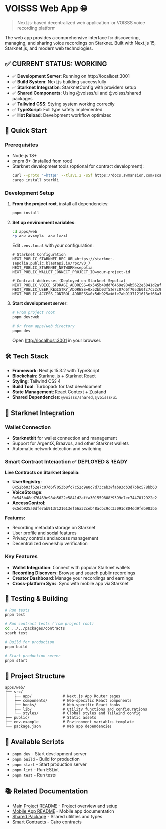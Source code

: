 # VOISSS Web App 🌐

> Next.js-based decentralized web application for VOISSS voice recording platform

The web app provides a comprehensive interface for discovering, managing, and sharing voice recordings on Starknet. Built with Next.js 15, Starknet.js, and modern web technologies.

## ✅ **CURRENT STATUS: WORKING**

- ✅ **Development Server**: Running on http://localhost:3001
- ✅ **Build System**: Next.js building successfully
- ✅ **Starknet Integration**: StarknetConfig with providers setup
- ✅ **Shared Components**: Using @voisss/ui and @voisss/shared packages
- ✅ **Tailwind CSS**: Styling system working correctly
- ✅ **TypeScript**: Full type safety implemented
- ✅ **Hot Reload**: Development workflow optimized

## 🚀 Quick Start

### Prerequisites

- Node.js 18+
- pnpm 8+ (installed from root)
- Starknet development tools (optional for contract development):
  ```bash
  curl --proto '=https' --tlsv1.2 -sSf https://docs.swmansion.com/scarb/install.sh | sh
  cargo install starkli
  ```

### Development Setup

1. **From the project root**, install all dependencies:

   ```bash
   pnpm install
   ```

2. **Set up environment variables**:

   ```bash
   cd apps/web
   cp env.example .env.local
   ```

   Edit `.env.local` with your configuration:

   ```env
   # Starknet Configuration
   NEXT_PUBLIC_STARKNET_RPC_URL=https://starknet-sepolia.public.blastapi.io/rpc/v0_7
   NEXT_PUBLIC_STARKNET_NETWORK=sepolia
   NEXT_PUBLIC_WALLET_CONNECT_PROJECT_ID=your-project-id

   # Contract Addresses (Deployed on Starknet Sepolia)
   NEXT_PUBLIC_VOICE_STORAGE_ADDRESS=0x545b48dd76469e984b5622e5841d2affa30155980829399e7ec7447012922e2
   NEXT_PUBLIC_USER_REGISTRY_ADDRESS=0x52bb03f52e7c07d6f7053b0fc7c52c9e0c7d73ceb36fab93db3d7bbc578bb63
   NEXT_PUBLIC_ACCESS_CONTROL_ADDRESS=0x5db925a0dfe7ab9137121613ef66a32ceb48acbc9cc33091d804dd9feb983b5
   ```

3. **Start development server**:

   ```bash
   # From project root
   pnpm dev:web

   # Or from apps/web directory
   pnpm dev
   ```

   Open [http://localhost:3001](http://localhost:3001) in your browser.

## 🛠 Tech Stack

- **Framework**: Next.js 15.3.2 with TypeScript
- **Blockchain**: Starknet.js + Starknet React
- **Styling**: Tailwind CSS 4
- **Build Tool**: Turbopack for fast development
- **State Management**: React Context + Zustand
- **Shared Dependencies**: `@voisss/shared`, `@voisss/ui`

## 🔗 Starknet Integration

### Wallet Connection

- **Starknetkit** for wallet connection and management
- Support for ArgentX, Braavos, and other Starknet wallets
- Automatic network detection and switching

### Smart Contract Interaction ✅ **DEPLOYED & READY**

**Live Contracts on Starknet Sepolia:**

- **UserRegistry**: `0x52bb03f52e7c07d6f7053b0fc7c52c9e0c7d73ceb36fab93db3d7bbc578bb63`
- **VoiceStorage**: `0x545b48dd76469e984b5622e5841d2affa30155980829399e7ec7447012922e2`
- **AccessControl**: `0x5db925a0dfe7ab9137121613ef66a32ceb48acbc9cc33091d804dd9feb983b5`

**Features:**

- Recording metadata storage on Starknet
- User profile and social features
- Privacy controls and access management
- Decentralized ownership verification

### Key Features

- **Wallet Integration**: Connect with popular Starknet wallets
- **Recording Discovery**: Browse and search public recordings
- **Creator Dashboard**: Manage your recordings and earnings
- **Cross-platform Sync**: Sync with mobile app via Starknet

## 🧪 Testing & Building

```bash
# Run tests
pnpm test

# Run contract tests (from project root)
cd ../../packages/contracts
scarb test

# Build for production
pnpm build

# Start production server
pnpm start
```

## 📁 Project Structure

```
apps/web/
├── src/
│   ├── app/              # Next.js App Router pages
│   ├── components/       # Web-specific React components
│   ├── hooks/            # Web-specific React hooks
│   ├── lib/              # Utility functions and configurations
│   └── styles/           # Global styles and Tailwind config
├── public/               # Static assets
├── env.example           # Environment variables template
└── package.json          # Web app dependencies
```

## 🔧 Available Scripts

- `pnpm dev` - Start development server
- `pnpm build` - Build for production
- `pnpm start` - Start production server
- `pnpm lint` - Run ESLint
- `pnpm test` - Run tests

## 📚 Related Documentation

- [Main Project README](../../README.md) - Project overview and setup
- [Mobile App README](../mobile/README.md) - Mobile app documentation
- [Shared Package](../../packages/shared/README.md) - Shared utilities and types
- [Smart Contracts](../../packages/contracts/README.md) - Cairo contracts
